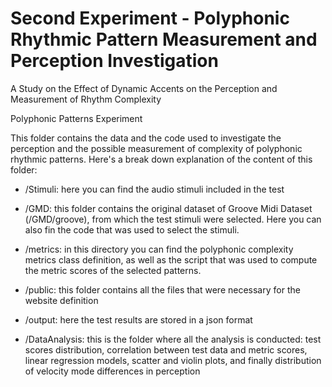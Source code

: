 # Second Experiment - Polyphonic Rhythmic Pattern Measurement and Perception Investigation

A Study on the Effect of Dynamic Accents on the Perception and Measurement of Rhythm Complexity 

Polyphonic Patterns Experiment


This folder contains the data and the code used to investigate the perception and the possible measurement of complexity of polyphonic rhythmic patterns.
Here's a break down explanation of the content of this folder: 


- /Stimuli:         here you can find the audio stimuli included in the test

- /GMD:             this folder contains the original dataset of Groove Midi Dataset (/GMD/groove), from which the test stimuli were selected. Here you can also fin the code that was used to select the stimuli.

- /metrics:         in this directory you can find the polyphonic complexity metrics class definition, as well as the script that was used to compute the metric scores of the selected patterns.

- /public:          this folder contains all the files that were necessary for the website definition

- /output:          here the test results are stored in a json format

- /DataAnalysis:    this is the folder where all the analysis is conducted: test scores distribution, correlation between test data and metric scores, linear regression models, scatter and violin plots, and finally distribution of velocity mode differences in perception